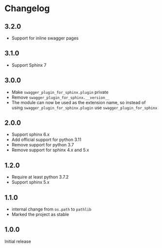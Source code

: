 # Changelog

## 3.2.0

* Support for inline swagger pages

## 3.1.0

* Support Sphinx 7

## 3.0.0

* Make ``swagger_plugin_for_sphinx.plugin`` private
* Remove ``swagger_plugin_for_sphinx.__version__``
* The module can now be used as the extension name, so instead of using
  ``swagger_plugin_for_sphinx.plugin`` use ``swagger_plugin_for_sphinx``

## 2.0.0

* Support sphinx 6.x
* Add official support for python 3.11
* Remove support for python 3.7
* Remove support for sphinx 4.x and 5.x

## 1.2.0

* Require at least python 3.7.2
* Support sphinx 5.x

## 1.1.0

* internal change from ``os.path`` to ``pathlib``
* Marked the project as stable

## 1.0.0

Initial release
